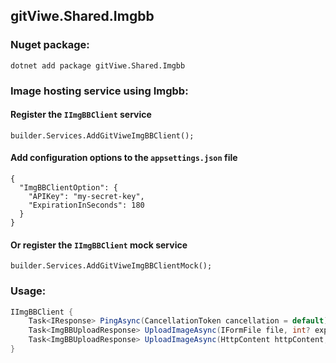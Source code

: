 ## gitViwe.Shared.Imgbb

### Nuget package:
```
dotnet add package gitViwe.Shared.Imgbb 
```

### Image hosting service using Imgbb:
#### Register the `IImgBBClient` service
```
builder.Services.AddGitViweImgBBClient();
```
#### Add configuration options to the `appsettings.json` file
```
{
  "ImgBBClientOption": {
    "APIKey": "my-secret-key",
    "ExpirationInSeconds": 180
  }
}
```

#### Or register the `IImgBBClient` mock service
```
builder.Services.AddGitViweImgBBClientMock();
```

### Usage:

```csharp
IImgBBClient {
    Task<IResponse> PingAsync(CancellationToken cancellation = default);
    Task<ImgBBUploadResponse> UploadImageAsync(IFormFile file, int? expirationInSeconds = null, CancellationToken cancellation = default);
    Task<ImgBBUploadResponse> UploadImageAsync(HttpContent httpContent, string fileName, int? expirationInSeconds = null, CancellationToken cancellation = default);
}
```